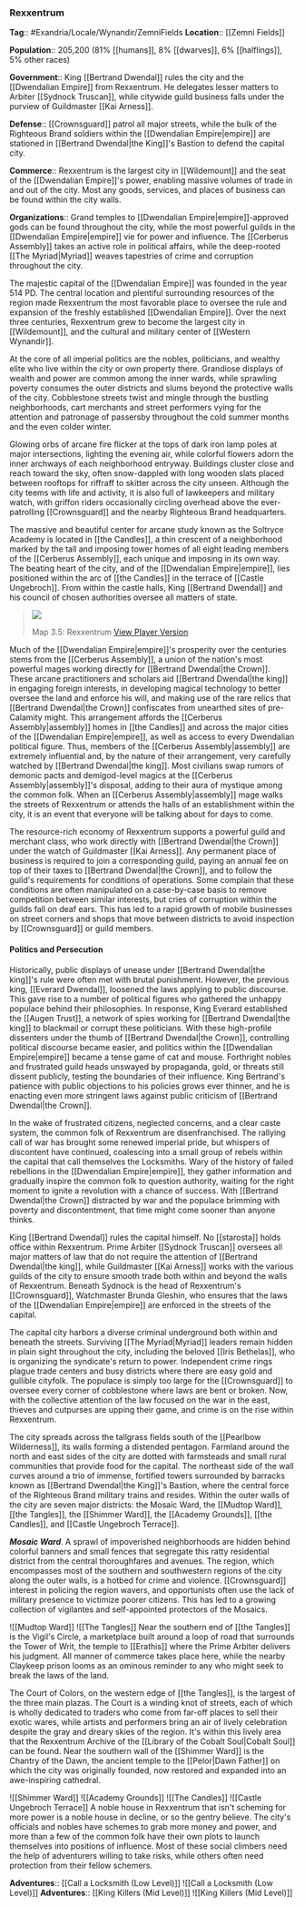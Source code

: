 ### Rexxentrum
**Tag**:: #Exandria/Locale/Wynandir/ZemniFields
**Location**:: [[Zemni Fields]]

**Population**:: 205,200 (81% [[humans]], 8% [[dwarves]], 6% [[halflings]], 5% other races)

**Government**:: King [[Bertrand Dwendal]] rules the city and the [[Dwendalian Empire]] from Rexxentrum. He delegates lesser matters to Arbiter [[Sydnock Truscan]], while citywide guild business falls under the purview of Guildmaster [[Kai Arness]].

**Defense**:: [[Crownsguard]] patrol all major streets, while the bulk of the Righteous Brand soldiers within the [[Dwendalian Empire|empire]] are stationed in [[Bertrand Dwendal|the King]]'s Bastion to defend the capital city.

**Commerce**:: Rexxentrum is the largest city in [[Wildemount]] and the seat of the [[Dwendalian Empire]]'s power, enabling massive volumes of trade in and out of the city. Most any goods, services, and places of business can be found within the city walls.

**Organizations**:: Grand temples to [[Dwendalian Empire|empire]]-approved gods can be found throughout the city, while the most powerful guilds in the [[Dwendalian Empire|empire]] vie for power and influence. The [[Cerberus Assembly]] takes an active role in political affairs, while the deep-rooted [[The Myriad|Myriad]] weaves tapestries of crime and corruption throughout the city.

The majestic capital of the [[Dwendalian Empire]] was founded in the year 514 PD. The central location and plentiful surrounding resources of the region made Rexxentrum the most favorable place to oversee the rule and expansion of the freshly established [[Dwendalian Empire]]. Over the next three centuries, Rexxentrum grew to become the largest city in [[Wildemount]], and the cultural and military center of [[Western Wynandir]].

At the core of all imperial politics are the nobles, politicians, and wealthy elite who live within the city or own property there. Grandiose displays of wealth and power are common among the inner wards, while sprawling poverty consumes the outer districts and slums beyond the protective walls of the city. Cobblestone streets twist and mingle through the bustling neighborhoods, cart merchants and street performers vying for the attention and patronage of passersby throughout the cold summer months and the even colder winter.

Glowing orbs of arcane fire flicker at the tops of dark iron lamp poles at major intersections, lighting the evening air, while colorful flowers adorn the inner archways of each neighborhood entryway. Buildings cluster close and reach toward the sky, often snow-dappled with long wooden slats placed between rooftops for riffraff to skitter across the city unseen. Although the city teems with life and activity, it is also full of lawkeepers and military watch, with griffon riders occasionally circling overhead above the ever-patrolling [[Crownsguard]] and the nearby Righteous Brand headquarters.

The massive and beautiful center for arcane study known as the Soltryce Academy is located in [[the Candles]], a thin crescent of a neighborhood marked by the tall and imposing tower homes of all eight leading members of the [[Cerberus Assembly]], each unique and imposing in its own way. The beating heart of the city, and of the [[Dwendalian Empire|empire]], lies positioned within the arc of [[the Candles]] in the terrace of [[Castle Ungebroch]]. From within the castle halls, King [[Bertrand Dwendal]] and his council of chosen authorities oversee all matters of state.

> [![](https://media.dndbeyond.com/compendium-images/egtw/yDOyqyOocErRgYJK/3.5-Rexxentrum.jpg)](https://media.dndbeyond.com/compendium-images/egtw/yDOyqyOocErRgYJK/3.5-Rexxentrum.jpg)
> 
> Map 3.5: Rexxentrum [View Player Version](https://media.dndbeyond.com/compendium-images/egtw/yDOyqyOocErRgYJK/3.5-Rexxentrum-player.jpg)

Much of the [[Dwendalian Empire|empire]]'s prosperity over the centuries stems from the [[Cerberus Assembly]], a union of the nation's most powerful mages working directly for [[Bertrand Dwendal|the Crown]]. These arcane practitioners and scholars aid [[Bertrand Dwendal|the king]] in engaging foreign interests, in developing magical technology to better oversee the land and enforce his will, and making use of the rare relics that [[Bertrand Dwendal|the Crown]] confiscates from unearthed sites of pre-Calamity might. This arrangement affords the [[Cerberus Assembly|assembly]] homes in [[the Candles]] and across the major cities of the [[Dwendalian Empire|empire]], as well as access to every Dwendalian political figure. Thus, members of the [[Cerberus Assembly|assembly]] are extremely influential and, by the nature of their arrangement, very carefully watched by [[Bertrand Dwendal|the king]]. Most civilians swap rumors of demonic pacts and demigod-level magics at the [[Cerberus Assembly|assembly]]'s disposal, adding to their aura of mystique among the common folk. When an [[Cerberus Assembly|assembly]] mage walks the streets of Rexxentrum or attends the halls of an establishment within the city, it is an event that everyone will be talking about for days to come.

The resource-rich economy of Rexxentrum supports a powerful guild and merchant class, who work directly with [[Bertrand Dwendal|the Crown]] under the watch of Guildmaster [[Kai Arness]]. Any permanent place of business is required to join a corresponding guild, paying an annual fee on top of their taxes to [[Bertrand Dwendal|the Crown]], and to follow the guild's requirements for conditions of operations. Some complain that these conditions are often manipulated on a case-by-case basis to remove competition between similar interests, but cries of corruption within the guilds fall on deaf ears. This has led to a rapid growth of mobile businesses on street corners and shops that move between districts to avoid inspection by [[Crownsguard]] or guild members.

#### Politics and Persecution

Historically, public displays of unease under [[Bertrand Dwendal|the king]]'s rule were often met with brutal punishment. However, the previous king, [[Everard Dwendal]], loosened the laws applying to public discourse. This gave rise to a number of political figures who gathered the unhappy populace behind their philosophies. In response, King Everard established the [[Augen Trust]], a network of spies working for [[Bertrand Dwendal|the king]] to blackmail or corrupt these politicians. With these high-profile dissenters under the thumb of [[Bertrand Dwendal|the Crown]], controlling political discourse became easier, and politics within the [[Dwendalian Empire|empire]] became a tense game of cat and mouse. Forthright nobles and frustrated guild heads unswayed by propaganda, gold, or threats still dissent publicly, testing the boundaries of their influence. King Bertrand's patience with public objections to his policies grows ever thinner, and he is enacting even more stringent laws against public criticism of [[Bertrand Dwendal|the Crown]].

In the wake of frustrated citizens, neglected concerns, and a clear caste system, the common folk of Rexxentrum are disenfranchised. The rallying call of war has brought some renewed imperial pride, but whispers of discontent have continued, coalescing into a small group of rebels within the capital that call themselves the Locksmiths. Wary of the history of failed rebellions in the [[Dwendalian Empire|empire]], they gather information and gradually inspire the common folk to question authority, waiting for the right moment to ignite a revolution with a chance of success. With [[Bertrand Dwendal|the Crown]] distracted by war and the populace brimming with poverty and discontentment, that time might come sooner than anyone thinks.

King [[Bertrand Dwendal]] rules the capital himself. No [[starosta]] holds office within Rexxentrum. Prime Arbiter [[Sydnock Truscan]] oversees all major matters of law that do not require the attention of [[Bertrand Dwendal|the king]], while Guildmaster [[Kai Arness]] works with the various guilds of the city to ensure smooth trade both within and beyond the walls of Rexxentrum. Beneath Sydnock is the head of Rexxentrum's [[Crownsguard]], Watchmaster Brunda Gleshin, who ensures that the laws of the [[Dwendalian Empire|empire]] are enforced in the streets of the capital.

The capital city harbors a diverse criminal underground both within and beneath the streets. Surviving [[The Myriad|Myriad]] leaders remain hidden in plain sight throughout the city, including the beloved [[Iris Bethelas]], who is organizing the syndicate's return to power. Independent crime rings plague trade centers and busy districts where there are easy gold and gullible cityfolk. The populace is simply too large for the [[Crownsguard]] to oversee every corner of cobblestone where laws are bent or broken. Now, with the collective attention of the law focused on the war in the east, thieves and cutpurses are upping their game, and crime is on the rise within Rexxentrum.

The city spreads across the tallgrass fields south of the [[Pearlbow Wilderness]], its walls forming a distended pentagon. Farmland around the north and east sides of the city are dotted with farmsteads and small rural communities that provide food for the capital. The northeast side of the wall curves around a trio of immense, fortified towers surrounded by barracks known as [[Bertrand Dwendal|the King]]'s Bastion, where the central force of the Righteous Brand military trains and resides. Within the outer walls of the city are seven major districts: the Mosaic Ward, the [[Mudtop Ward]], [[the Tangles]], the [[Shimmer Ward]], the [[Academy Grounds]], [[the Candles]], and [[Castle Ungebroch Terrace]].

_**Mosaic Ward**_. A sprawl of impoverished neighborhoods are hidden behind colorful banners and small fences that segregate this ratty residential district from the central thoroughfares and avenues. The region, which encompasses most of the southern and southwestern regions of the city along the outer walls, is a hotbed for crime and violence. [[Crownsguard]] interest in policing the region wavers, and opportunists often use the lack of military presence to victimize poorer citizens. This has led to a growing collection of vigilantes and self-appointed protectors of the Mosaics.

![[Mudtop Ward]]
![[The Tangles]]
Near the southern end of [[the Tangles]] is the Vigil's Circle, a marketplace built around a loop of road that surrounds the Tower of Writ, the temple to [[Erathis]] where the Prime Arbiter delivers his judgment. All manner of commerce takes place here, while the nearby Claykeep prison looms as an ominous reminder to any who might seek to break the laws of the land.

The Court of Colors, on the western edge of [[the Tangles]], is the largest of the three main plazas. The Court is a winding knot of streets, each of which is wholly dedicated to traders who come from far-off places to sell their exotic wares, while artists and performers bring an air of lively celebration despite the gray and dreary skies of the region. It's within this lively area that the Rexxentrum Archive of the [[Library of the Cobalt Soul|Cobalt Soul]] can be found. Near the southern wall of the [[Shimmer Ward]] is the Chantry of the Dawn, the ancient temple to the [[Pelor|Dawn Father]] on which the city was originally founded, now restored and expanded into an awe-inspiring cathedral.

![[Shimmer Ward]]
![[Academy Grounds]]
![[The Candles]]
![[Castle Ungebroch Terrace]]
A noble house in Rexxentrum that isn't scheming for more power is a noble house in decline, or so the gentry believe. The city's officials and nobles have schemes to grab more money and power, and more than a few of the common folk have their own plots to launch themselves into positions of influence. Most of these social climbers need the help of adventurers willing to take risks, while others often need protection from their fellow schemers.

**Adventures**:: [[Call a Locksmith (Low Level)]]
![[Call a Locksmith (Low Level)]]
**Adventures**:: [[King Killers (Mid Level)]]
![[King Killers (Mid Level)]]